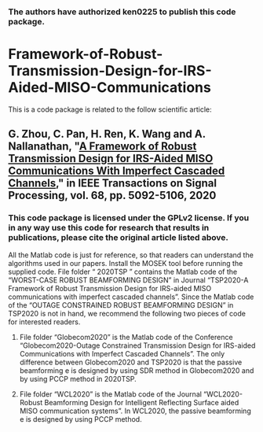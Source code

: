 ### The authors have authorized ken0225 to publish this code package.

# Framework-of-Robust-Transmission-Design-for-IRS-Aided-MISO-Communications

This is a code package is related to the follow scientific article:

## G. Zhou, C. Pan, H. Ren, K. Wang and A. Nallanathan, "[A Framework of Robust Transmission Design for IRS-Aided MISO Communications With Imperfect Cascaded Channels](https://ieeexplore.ieee.org/abstract/document/9180053)," in IEEE Transactions on Signal Processing, vol. 68, pp. 5092-5106, 2020

### This code package is licensed under the GPLv2 license. If you in any way use this code for research that results in publications, please cite the original article listed above.

All the Matlab code is just for reference, so that readers can understand the algorithms used
in our papers. Install the MOSEK tool before running the supplied code.
File folder “ 2020TSP ” contains the Matlab code of the “WORST-CASE ROBUST
BEAMFORMING DESIGN” in Journal “TSP2020-A Framework of Robust Transmission Design
for IRS-aided MISO communications with imperfect cascaded channels”. Since the Matlab
code of the “OUTAGE CONSTRAINED ROBUST BEAMFORMING DESIGN” in TSP2020 is not in
hand, we recommend the following two pieces of code for interested readers.

1. File folder “Globecom2020” is the Matlab code of the Conference “Globecom2020-Outage Constrained Transmission Design for IRS-aided Communications with Imperfect
Cascaded Channels”. The only difference between Globecom2020 and TSP2020 is that
the passive beamforming e is designed by using SDR method in Globecom2020 and by
using PCCP method in 2020TSP.

2. File folder “WCL2020” is the Matlab code of the Journal “WCL2020-Robust Beamforming
Design for Intelligent Reflecting Surface aided MISO communication systems”. In
WCL2020, the passive beamforming e is designed by using PCCP method.

